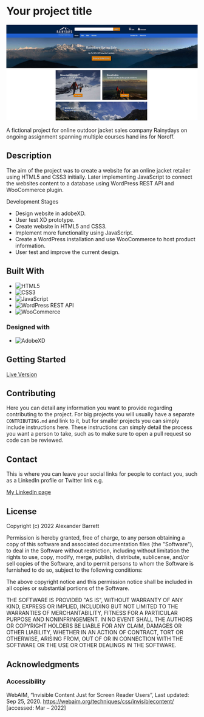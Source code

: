 # Your project title

![Homepage Preview](/report_documentation/homepage_preview.jpg)

A fictional project for online outdoor jacket sales company Rainydays on ongoing assignment spanning multiple courses hand ins for Noroff.

## Description

The aim of the project was to create a website for an online jacket retailer using HTML5 and CSS3 initially. Later implementing JavaScript to connect the websites content to a database using WordPress REST API and WooCommerce plugin.

Development Stages

- Design website in adobeXD.
- User test XD prototype.
- Create website in HTML5 and CSS3.
- Implement more functionality using JavaScript.
- Create a WordPress installation and use WooCommerce to host product information.
- User test and improve the current design.

## Built With

- ![HTML5](https://img.shields.io/badge/-HTML5-E34F26?logo=html5&logoColor=white&logoWidth=30&style=plastic)
- ![CSS3](https://img.shields.io/badge/-CSS3-1572B6?logo=css3&logoColor=white&logoWidth=30&style=plastic)
- ![JavaScript](https://img.shields.io/badge/-JavaScript-F7DF1E?logo=javascript&logoColor=white&logoWidth=30&style=plastic)
- ![WordPress REST API](https://img.shields.io/badge/-WordPress%20REST%20API-21759B?logo=wordpress&logoColor=white&logoWidth=30&style=plastic)
- ![WooCommerce](https://img.shields.io/badge/-WooCommerce-96588A?logo=woocommerce&logoColor=white&logoWidth=30&style=plastic)

### Designed with

- ![AdobeXD](https://img.shields.io/badge/-Adobe%20XD-FF61F6?logo=adobe%20xd&logoColor=white&logoWidth=30&style=plastic)

## Getting Started

[Live Version](https://a-j-barrett.netlify.app/)

## Contributing

Here you can detail any information you want to provide regarding contributing to the project. For big projects you will usually have a separate `CONTRIBUTING.md` and link to it, but for smaller projects you can simply include instructions here. These instructions can simply detail the process you want a person to take, such as to make sure to open a pull request so code can be reviewed.

## Contact

This is where you can leave your social links for people to contact you, such as a LinkedIn profile or Twitter link e.g.

[My LinkedIn page](https://www.linkedin.com/in/alexander-barrett-64568a47/)

## License

Copyright (c) 2022 Alexander Barrett

Permission is hereby granted, free of charge, to any person obtaining a copy
of this software and associated documentation files (the "Software"), to deal
in the Software without restriction, including without limitation the rights
to use, copy, modify, merge, publish, distribute, sublicense, and/or sell
copies of the Software, and to permit persons to whom the Software is
furnished to do so, subject to the following conditions:

The above copyright notice and this permission notice shall be included in all
copies or substantial portions of the Software.

THE SOFTWARE IS PROVIDED "AS IS", WITHOUT WARRANTY OF ANY KIND, EXPRESS OR
IMPLIED, INCLUDING BUT NOT LIMITED TO THE WARRANTIES OF MERCHANTABILITY,
FITNESS FOR A PARTICULAR PURPOSE AND NONINFRINGEMENT. IN NO EVENT SHALL THE
AUTHORS OR COPYRIGHT HOLDERS BE LIABLE FOR ANY CLAIM, DAMAGES OR OTHER
LIABILITY, WHETHER IN AN ACTION OF CONTRACT, TORT OR OTHERWISE, ARISING FROM,
OUT OF OR IN CONNECTION WITH THE SOFTWARE OR THE USE OR OTHER DEALINGS IN THE
SOFTWARE.

## Acknowledgments

### Accessibility

WebAIM, “Invisible Content Just for Screen Reader Users”, Last updated: Sep 25, 2020. https://webaim.org/techniques/css/invisiblecontent/ [accessed: Mar – 2022]
